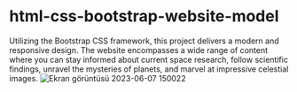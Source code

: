 # html-css-bootstrap-website-model
Utilizing the Bootstrap CSS framework, this project delivers a modern and responsive design. The website encompasses a wide range of content where you can stay informed about current space research, follow scientific findings, unravel the mysteries of planets, and marvel at impressive celestial images.
![Ekran görüntüsü 2023-06-07 150022](https://github.com/mrsongur/html-css-bootstrap-website-model/assets/126412263/01c7f075-d970-4bc8-8253-e2884db5b8e4)

